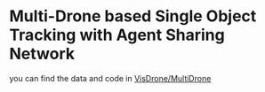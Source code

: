 # Multi-Drone based Single Object Tracking with Agent Sharing Network

you can find the data and code in [VisDrone/MultiDrone](https://github.com/VisDrone/MultiDrone)

